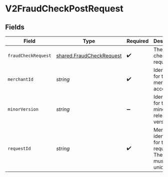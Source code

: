 # V2FraudCheckPostRequest


## Fields

| Field                                                                | Type                                                                 | Required                                                             | Description                                                          | Example                                                              |
| -------------------------------------------------------------------- | -------------------------------------------------------------------- | -------------------------------------------------------------------- | -------------------------------------------------------------------- | -------------------------------------------------------------------- |
| `fraudCheckRequest`                                                  | [shared.FraudCheckRequest](../../models/shared/fraudcheckrequest.md) | :heavy_check_mark:                                                   | The fraud check request.                                             |                                                                      |
| `merchantId`                                                         | *string*                                                             | :heavy_check_mark:                                                   | Identifier for the merchant account                                  | 991234567890                                                         |
| `minorVersion`                                                       | *string*                                                             | :heavy_minus_sign:                                                   | Identifier for the minor release version                             | 1                                                                    |
| `requestId`                                                          | *string*                                                             | :heavy_check_mark:                                                   | Merchant identifier for the request. The value must be unique.       | 10cc0270-7bed-11e9-a188-1763956dd7f6                                 |